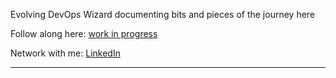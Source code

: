 Evolving DevOps Wizard documenting bits and pieces of the journey here

Follow along here: [work in progress](https://github.com/SagarSubedi10)

Network with me: [LinkedIn](https://www.linkedin.com/in/sagarsubedi/)

----------------------------------------------------------
